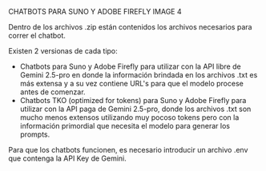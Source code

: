 CHATBOTS PARA SUNO Y ADOBE FIREFLY IMAGE 4

Dentro de los archivos .zip están contenidos los archivos necesarios para correr el chatbot.

Existen 2 versionas de cada tipo: 
  - Chatbots para Suno y Adobe Firefly para utilizar con la API libre de Gemini 2.5-pro en donde la información brindada
    en los archivos .txt es más extensa y a su vez contiene URL's para que el modelo procese antes de comenzar.
  - Chatbots TKO (optimized for tokens) para Suno y Adobe Firefly para utilizar con la API paga de Gemini 2.5-pro,
    donde los archivos .txt son mucho menos extensos utilizando muy pocoso tokens pero con la información primordial
    que necesita el modelo para generar los prompts.

Para que los chatbots funcionen, es necesario introducir un archivo .env que contenga la API Key de Gemini.

